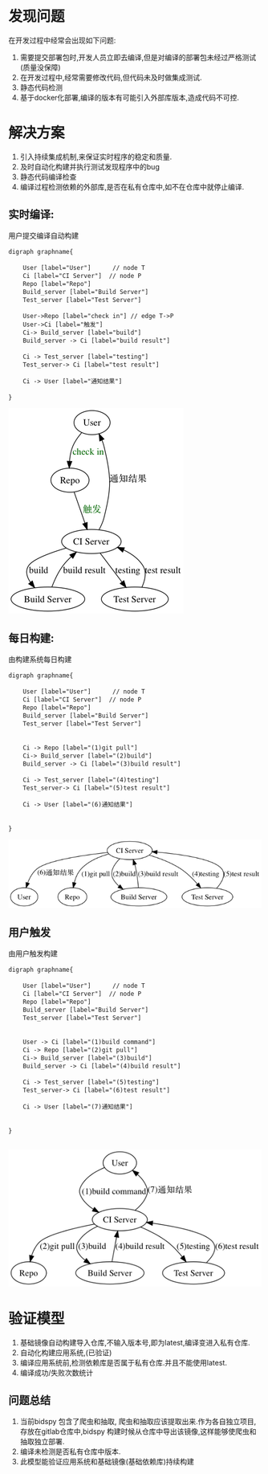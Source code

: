 
# 发现问题
在开发过程中经常会出现如下问题:
1. 需要提交部署包时,开发人员立即去编译,但是对编译的部署包未经过严格测试(质量没保障)
2. 在开发过程中,经常需要修改代码,但代码未及时做集成测试.
3. 静态代码检测
4. 基于docker化部署,编译的版本有可能引入外部库版本,造成代码不可控.

# 解决方案
1. 引入持续集成机制,来保证实时程序的稳定和质量.
2. 及时自动化构建并执行测试发现程序中的bug
3. 静态代码编译检查
4. 编译过程检测依赖的外部库,是否在私有仓库中,如不在仓库中就停止编译.

## 实时编译:
用户提交编译自动构建
~~~
digraph graphname{

    User [label="User"]      // node T
    Ci [label="CI Server"]  // node P
    Repo [label="Repo"]
    Build_server [label="Build Server"]
    Test_server [label="Test Server"]

    User->Repo [label="check in"] // edge T->P
    User->Ci [label="触发"]
    Ci-> Build_server [label="build"]
    Build_server -> Ci [label="build result"]

    Ci -> Test_server [label="testing"]
    Test_server-> Ci [label="test result"]

    Ci -> User [label="通知结果"]

}

~~~

![](/graphics/realtime.png)





## 每日构建:

由构建系统每日构建
~~~
digraph graphname{

    User [label="User"]      // node T
    Ci [label="CI Server"]  // node P
    Repo [label="Repo"]
    Build_server [label="Build Server"]
    Test_server [label="Test Server"]

    
    Ci -> Repo [label="(1)git pull"]
    Ci-> Build_server [label="(2)build"]
    Build_server -> Ci [label="(3)build result"]

    Ci -> Test_server [label="(4)testing"]
    Test_server-> Ci [label="(5)test result"]

    Ci -> User [label="(6)通知结果"]


}

~~~


![](/graphics/daybuild.png)


## 用户触发
由用户触发构建
~~~
digraph graphname{

    User [label="User"]      // node T
    Ci [label="CI Server"]  // node P
    Repo [label="Repo"]
    Build_server [label="Build Server"]
    Test_server [label="Test Server"]

    
    User -> Ci [label="(1)build command"]
    Ci -> Repo [label="(2)git pull"]
    Ci-> Build_server [label="(3)build"]
    Build_server -> Ci [label="(4)build result"]

    Ci -> Test_server [label="(5)testing"]
    Test_server-> Ci [label="(6)test result"]

    Ci -> User [label="(7)通知结果"]


}


~~~

![](/graphics/userbuild.png)






# 验证模型
1. 基础镜像自动构建导入仓库,不输入版本号,即为latest,编译变进入私有仓库.
2. 自动化构建应用系统,(已验证)
3. 编译应用系统前,检测依赖库是否属于私有仓库.并且不能使用latest.
4. 编译成功/失败次数统计


## 问题总结
1. 当前bidspy 包含了爬虫和抽取, 爬虫和抽取应该提取出来.作为各自独立项目,存放在gitlab仓库中,bidspy 构建时候从仓库中导出该镜像,这样能够使爬虫和抽取独立部署.
2. 编译未检测是否私有仓库中版本.
3. 此模型能验证应用系统和基础镜像(基础依赖库)持续构建



